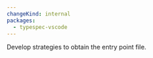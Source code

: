 ```yaml
---
changeKind: internal
packages:
  - typespec-vscode
---
```


Develop strategies to obtain the entry point file. 
